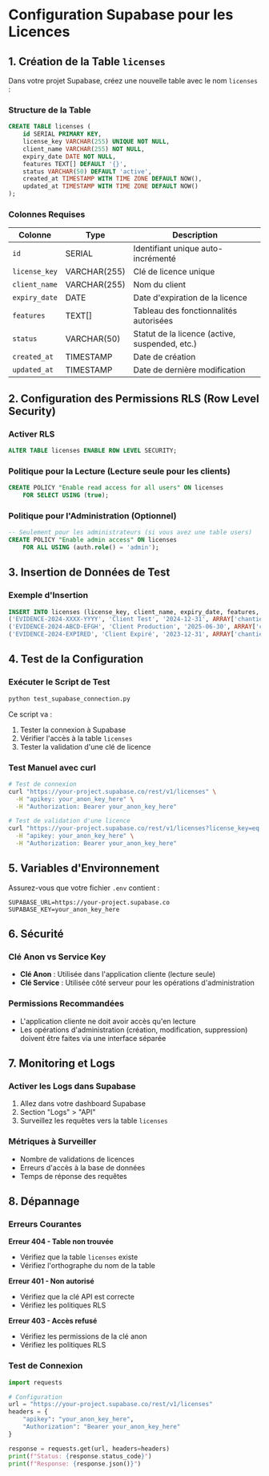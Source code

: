 # Configuration Supabase pour les Licences

## 1. Création de la Table `licenses`

Dans votre projet Supabase, créez une nouvelle table avec le nom `licenses` :

### Structure de la Table

```sql
CREATE TABLE licenses (
    id SERIAL PRIMARY KEY,
    license_key VARCHAR(255) UNIQUE NOT NULL,
    client_name VARCHAR(255) NOT NULL,
    expiry_date DATE NOT NULL,
    features TEXT[] DEFAULT '{}',
    status VARCHAR(50) DEFAULT 'active',
    created_at TIMESTAMP WITH TIME ZONE DEFAULT NOW(),
    updated_at TIMESTAMP WITH TIME ZONE DEFAULT NOW()
);
```

### Colonnes Requises

| Colonne | Type | Description |
|---------|------|-------------|
| `id` | SERIAL | Identifiant unique auto-incrémenté |
| `license_key` | VARCHAR(255) | Clé de licence unique |
| `client_name` | VARCHAR(255) | Nom du client |
| `expiry_date` | DATE | Date d'expiration de la licence |
| `features` | TEXT[] | Tableau des fonctionnalités autorisées |
| `status` | VARCHAR(50) | Statut de la licence (active, suspended, etc.) |
| `created_at` | TIMESTAMP | Date de création |
| `updated_at` | TIMESTAMP | Date de dernière modification |

## 2. Configuration des Permissions RLS (Row Level Security)

### Activer RLS
```sql
ALTER TABLE licenses ENABLE ROW LEVEL SECURITY;
```

### Politique pour la Lecture (Lecture seule pour les clients)
```sql
CREATE POLICY "Enable read access for all users" ON licenses
    FOR SELECT USING (true);
```

### Politique pour l'Administration (Optionnel)
```sql
-- Seulement pour les administrateurs (si vous avez une table users)
CREATE POLICY "Enable admin access" ON licenses
    FOR ALL USING (auth.role() = 'admin');
```

## 3. Insertion de Données de Test

### Exemple d'Insertion
```sql
INSERT INTO licenses (license_key, client_name, expiry_date, features, status) VALUES
('EVIDENCE-2024-XXXX-YYYY', 'Client Test', '2024-12-31', ARRAY['chantier', 'devis', 'heures'], 'active'),
('EVIDENCE-2024-ABCD-EFGH', 'Client Production', '2025-06-30', ARRAY['chantier', 'devis', 'heures', 'sync'], 'active'),
('EVIDENCE-2024-EXPIRED', 'Client Expiré', '2023-12-31', ARRAY['chantier'], 'expired');
```

## 4. Test de la Configuration

### Exécuter le Script de Test
```bash
python test_supabase_connection.py
```

Ce script va :
1. Tester la connexion à Supabase
2. Vérifier l'accès à la table `licenses`
3. Tester la validation d'une clé de licence

### Test Manuel avec curl
```bash
# Test de connexion
curl "https://your-project.supabase.co/rest/v1/licenses" \
  -H "apikey: your_anon_key_here" \
  -H "Authorization: Bearer your_anon_key_here"

# Test de validation d'une licence
curl "https://your-project.supabase.co/rest/v1/licenses?license_key=eq.EVIDENCE-2024-XXXX-YYYY" \
  -H "apikey: your_anon_key_here" \
  -H "Authorization: Bearer your_anon_key_here"
```

## 5. Variables d'Environnement

Assurez-vous que votre fichier `.env` contient :

```env
SUPABASE_URL=https://your-project.supabase.co
SUPABASE_KEY=your_anon_key_here
```

## 6. Sécurité

### Clé Anon vs Service Key
- **Clé Anon** : Utilisée dans l'application cliente (lecture seule)
- **Clé Service** : Utilisée côté serveur pour les opérations d'administration

### Permissions Recommandées
- L'application cliente ne doit avoir accès qu'en lecture
- Les opérations d'administration (création, modification, suppression) doivent être faites via une interface séparée

## 7. Monitoring et Logs

### Activer les Logs dans Supabase
1. Allez dans votre dashboard Supabase
2. Section "Logs" > "API"
3. Surveillez les requêtes vers la table `licenses`

### Métriques à Surveiller
- Nombre de validations de licences
- Erreurs d'accès à la base de données
- Temps de réponse des requêtes

## 8. Dépannage

### Erreurs Courantes

**Erreur 404 - Table non trouvée**
- Vérifiez que la table `licenses` existe
- Vérifiez l'orthographe du nom de la table

**Erreur 401 - Non autorisé**
- Vérifiez que la clé API est correcte
- Vérifiez les politiques RLS

**Erreur 403 - Accès refusé**
- Vérifiez les permissions de la clé anon
- Vérifiez les politiques RLS

### Test de Connexion
```python
import requests

# Configuration
url = "https://your-project.supabase.co/rest/v1/licenses"
headers = {
    "apikey": "your_anon_key_here",
    "Authorization": "Bearer your_anon_key_here"
}

response = requests.get(url, headers=headers)
print(f"Status: {response.status_code}")
print(f"Response: {response.json()}") 